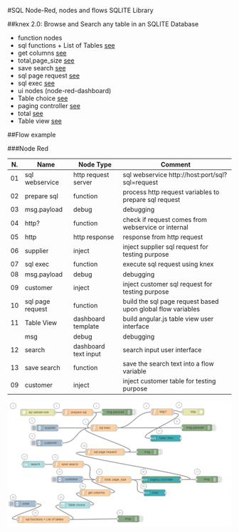 #SQL Node-Red, nodes and flows SQLITE Library

##knex 2.0: Browse and Search any table in an SQLITE Database

* function nodes
 * sql functions + List of Tables [see](https://github.com/gbrault/gistfiles/blob/master/lib/SQL/sql%20functions%20-%20List%20of%20Tables.md)
 * get columns [see](https://github.com/gbrault/gistfiles/blob/master/lib/SQL/get%20columns.md)
 * total,page_size [see](https://github.com/gbrault/gistfiles/blob/master/lib/SQL/total%2Cpage_size.md)
 * save search [see](https://github.com/gbrault/gistfiles/blob/master/lib/SQL/save%20search.md)
 * sql page request [see](https://github.com/gbrault/gistfiles/blob/master/lib/SQL/sql%20page%20request.md)
 * sql exec [see](https://github.com/gbrault/gistfiles/blob/master/lib/SQL/sql%20exec.md)
* ui nodes (node-red-dashboard)
 * Table choice [see](https://github.com/gbrault/gistfiles/blob/master/lib/SQL/Table%20choice.md)
 * paging controller [see](https://github.com/gbrault/gistfiles/blob/master/lib/SQL/paging%20controller.md)
 * total [see]()
 * Table view [see]()
 
##Flow example

###Node Red

| N.  | Name              | Node Type            | Comment                                                                 |
| --- | ----------------- | -------------------- | ----------------------------------------------------------------------- |
|  01 | sql webservice    | http request server  | sql webservice http://host:port/sql?sql=request                         |
|  02 | prepare sql       | function             | process http request variables to prepare sql request                   |
|  03 | msg.payload       | debug                | debugging                                                               |
|  04 | http?             | function             | check if request comes from webservice or internal                      |
|  05 | http              | http response        | response from http request                                              |
|  06 | supplier          | inject               | inject supplier sql request for testing purpose                         |
|  07 | sql exec          | function             | execute sql request using knex                                          |
|  08 | msg.payload       | debug                | debugging                                                               |
|  09 | customer          | inject               | inject customer sql request for testing purpose                         |
|  10 | sql page request  | function             | build the sql page request based upon global flow variables             |
|  11 | Table View        | dashboard template   | build angular.js table view user interface                              |
|     | msg               | debug                | debugging                                                               |
|  12 | search            | dashboard text input | search input user interface                                             |
|  13 | save search       | function             | save the search text into a flow variable                               |
|  09 | customer          | inject               | inject customer table for testing purpose                               |

![alt_tag](https://raw.githubusercontent.com/gbrault/gistfiles/master/lib/SQL/Sqlite%20Table%20Browse%20and%20Search.png)
